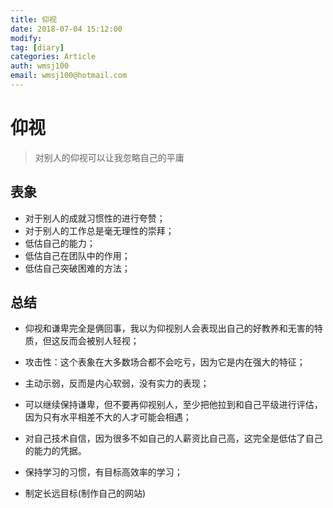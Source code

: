```yaml
---
title: 仰视
date: 2018-07-04 15:12:00
modify: 
tag: [diary]
categories: Article
auth: wmsj100
email: wmsj100@hotmail.com
---
```


# 仰视
> 对别人的仰视可以让我忽略自己的平庸

## 表象
- 对于别人的成就习惯性的进行夸赞；
- 对于别人的工作总是毫无理性的崇拜；
- 低估自己的能力；
- 低估自己在团队中的作用；
- 低估自己突破困难的方法；

## 总结
- 仰视和谦卑完全是俩回事，我以为仰视别人会表现出自己的好教养和无害的特质，但这反而会被别人轻视；
- 攻击性：这个表象在大多数场合都不会吃亏，因为它是内在强大的特征；
- 主动示弱，反而是内心软弱，没有实力的表现；

- 可以继续保持谦卑，但不要再仰视别人，至少把他拉到和自己平级进行评估，因为只有水平相差不大的人才可能会相遇；

- 对自己技术自信，因为很多不如自己的人薪资比自己高，这完全是低估了自己的能力的凭据。

- 保持学习的习惯，有目标高效率的学习；

- 制定长远目标(制作自己的网站)
